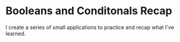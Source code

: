 # Booleans and Conditonals Recap

I create a series of small applications to practice and recap what I've learned. 
